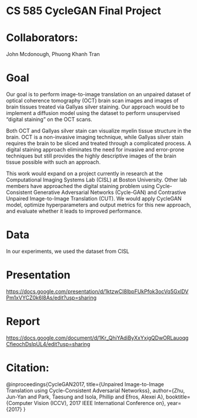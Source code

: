 # CS 585 CycleGAN Final Project

# Collaborators:
John Mcdonough, Phuong Khanh Tran

# Goal

Our goal is to perform image-to-image translation on an unpaired dataset of optical coherence tomography (OCT) brain scan images and images of brain tissues treated via Gallyas silver staining. Our approach would be to implement a diffusion model using the dataset to perform unsupervised “digital staining” on the OCT scans. 

Both OCT and Gallyas silver stain can visualize myelin tissue structure in the brain. OCT is a non-invasive imaging technique, while Gallyas silver stain requires the brain to be sliced and treated through a complicated process. A digital staining approach eliminates the need for invasive and error-prone techniques but still provides the highly descriptive images of the brain tissue possible with such an approach. 

This work would expand on a project currently in research at the Computational Imaging Systems Lab (CISL) at Boston University. Other lab members have approached the digital staining problem using Cycle-Consistent Generative Adversarial Networks (Cycle-GAN) and Contrastive Unpaired Image-to-Image Translation (CUT). We would apply CycleGAN model, optimize hyperparameters and output metrics for this new approach, and evaluate whether it leads to improved performance.

# Data
In our experiments, we used the dataset from CISL

# Presentation
https://docs.google.com/presentation/d/1ktzwCI8lbpFUkPfok3ocVq5GxlDVPm1xVYCZ0k6l8As/edit?usp=sharing

# Report
https://docs.google.com/document/d/1Kr_QhiYAdiByXxYxigQDwORLauoqgCfieochDsIpUL4/edit?usp=sharing

# Citation: 
@inproceedings{CycleGAN2017,
  title={Unpaired Image-to-Image Translation using Cycle-Consistent Adversarial Networkss},
  author={Zhu, Jun-Yan and Park, Taesung and Isola, Phillip and Efros, Alexei A},
  booktitle={Computer Vision (ICCV), 2017 IEEE International Conference on},
  year={2017}
}
